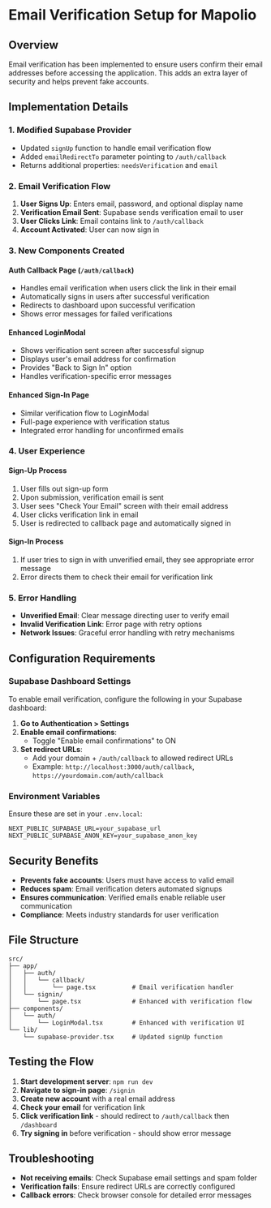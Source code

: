 # Email Verification Setup for Mapolio

## Overview
Email verification has been implemented to ensure users confirm their email addresses before accessing the application. This adds an extra layer of security and helps prevent fake accounts.

## Implementation Details

### 1. **Modified Supabase Provider**
- Updated `signUp` function to handle email verification flow
- Added `emailRedirectTo` parameter pointing to `/auth/callback`
- Returns additional properties: `needsVerification` and `email`

### 2. **Email Verification Flow**
1. **User Signs Up**: Enters email, password, and optional display name
2. **Verification Email Sent**: Supabase sends verification email to user
3. **User Clicks Link**: Email contains link to `/auth/callback`
4. **Account Activated**: User can now sign in

### 3. **New Components Created**

#### **Auth Callback Page** (`/auth/callback`)
- Handles email verification when users click the link in their email
- Automatically signs in users after successful verification
- Redirects to dashboard upon successful verification
- Shows error messages for failed verifications

#### **Enhanced LoginModal**
- Shows verification sent screen after successful signup
- Displays user's email address for confirmation
- Provides "Back to Sign In" option
- Handles verification-specific error messages

#### **Enhanced Sign-In Page**
- Similar verification flow to LoginModal
- Full-page experience with verification status
- Integrated error handling for unconfirmed emails

### 4. **User Experience**

#### **Sign-Up Process**
1. User fills out sign-up form
2. Upon submission, verification email is sent
3. User sees "Check Your Email" screen with their email address
4. User clicks verification link in email
5. User is redirected to callback page and automatically signed in

#### **Sign-In Process**
1. If user tries to sign in with unverified email, they see appropriate error message
2. Error directs them to check their email for verification link

### 5. **Error Handling**
- **Unverified Email**: Clear message directing user to verify email
- **Invalid Verification Link**: Error page with retry options
- **Network Issues**: Graceful error handling with retry mechanisms

## Configuration Requirements

### Supabase Dashboard Settings
To enable email verification, configure the following in your Supabase dashboard:

1. **Go to Authentication > Settings**
2. **Enable email confirmations**:
   - Toggle "Enable email confirmations" to ON
3. **Set redirect URLs**:
   - Add your domain + `/auth/callback` to allowed redirect URLs
   - Example: `http://localhost:3000/auth/callback`, `https://yourdomain.com/auth/callback`

### Environment Variables
Ensure these are set in your `.env.local`:
```env
NEXT_PUBLIC_SUPABASE_URL=your_supabase_url
NEXT_PUBLIC_SUPABASE_ANON_KEY=your_supabase_anon_key
```

## Security Benefits
- **Prevents fake accounts**: Users must have access to valid email
- **Reduces spam**: Email verification deters automated signups
- **Ensures communication**: Verified emails enable reliable user communication
- **Compliance**: Meets industry standards for user verification

## File Structure
```
src/
├── app/
│   ├── auth/
│   │   └── callback/
│   │       └── page.tsx          # Email verification handler
│   └── signin/
│       └── page.tsx              # Enhanced with verification flow
├── components/
│   └── auth/
│       └── LoginModal.tsx        # Enhanced with verification UI
└── lib/
    └── supabase-provider.tsx     # Updated signUp function
```

## Testing the Flow
1. **Start development server**: `npm run dev`
2. **Navigate to sign-in page**: `/signin`
3. **Create new account** with a real email address
4. **Check your email** for verification link
5. **Click verification link** - should redirect to `/auth/callback` then `/dashboard`
6. **Try signing in** before verification - should show error message

## Troubleshooting
- **Not receiving emails**: Check Supabase email settings and spam folder
- **Verification fails**: Ensure redirect URLs are correctly configured
- **Callback errors**: Check browser console for detailed error messages